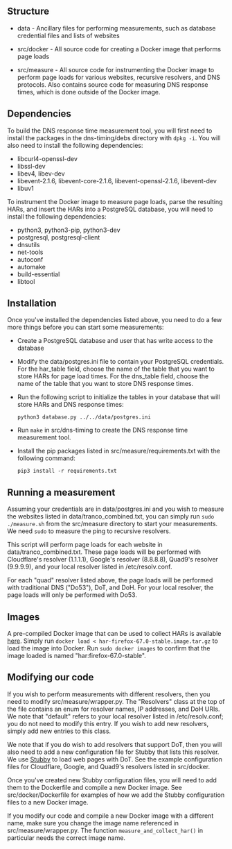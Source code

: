## Structure

* data - Ancillary files for performing measurements, such as database 
credential files and lists of websites 

* src/docker - All source code for creating a Docker image that performs page
  loads 

* src/measure - All source code for instrumenting the Docker image to perform
  page loads for various websites, recursive resolvers, and DNS protocols. Also
  contains source code for measuring DNS response times, which is done outside
  of the Docker image.

## Dependencies

To build the DNS response time measurement tool, you will first need to install
the packages in the dns-timing/debs directory with `dpkg -i`.
You will also need to install the following dependencies:

* libcurl4-openssl-dev
* libssl-dev
* libev4, libev-dev
* libevent-2.1.6, libevent-core-2.1.6, libevent-openssl-2.1.6, libevent-dev
* libuv1

To instrument the Docker image to measure page loads, parse the resulting HARs,
and insert the HARs into a PostgreSQL database, you will need to install the
following dependencies:

* python3, python3-pip, python3-dev
* postgresql, postgresql-client
* dnsutils
* net-tools 
* autoconf
* automake
* build-essential
* libtool

## Installation

Once you've installed the dependencies listed above, you need to do a few more
things before you can start some measurements:

* Create a PostgreSQL database and user that has write access to the database

* Modify the data/postgres.ini file to contain your PostgreSQL credentials. For
  the har_table field, choose the name of the table that you want to store HARs
  for page load times. For the dns_table field, choose the name of the table that
  you want to store DNS response times.

* Run the following script to initialize the tables in your database that will
  store HARs and DNS response times:

  `python3 database.py ../../data/postgres.ini`

* Run `make` in src/dns-timing to create the DNS response time measurement tool.

* Install the pip packages listed in src/measure/requirements.txt with the
  following command:

  `pip3 install -r requirements.txt`

## Running a measurement

Assuming your credentials are in data/postgres.ini and you wish to measure the
websites listed in data/tranco_combined.txt, you can simply run `sudo ./measure.sh`
from the src/measure directory to start your measurements. We need `sudo` to 
measure the ping to recursive resolvers.

This script will perform page loads for each website in
data/tranco_combined.txt. These page loads will be performed with Cloudflare's 
resolver (1.1.1.1), Google's resolver (8.8.8.8), Quad9's resolver (9.9.9.9),
and your local resolver listed in /etc/resolv.conf.

For each "quad" resolver listed above, the page loads will be performed with 
traditional DNS ("Do53"), DoT, and DoH. For your local resolver, the page loads 
will only be performed with Do53.

## Images

A pre-compiled Docker image that can be used to collect HARs is available
[here](https://www.dropbox.com/s/ibnl20duge85fy3/har-firefox-67.0-stable-image.tar.gz?dl=0).
Simply run `docker load < har-firefox-67.0-stable.image.tar.gz` to load the
image into Docker. Run `sudo docker images` to confirm that the image loaded is
named "har:firefox-67.0-stable".

## Modifying our code

If you wish to perform measurements with different resolvers, then you need to
modify src/measure/wrapper.py. The "Resolvers" class at the top of the file
contains an enum for resolver names, IP addresses, and DoH URIs. We note that
"default" refers to your local resolver listed in /etc/resolv.conf; you do not
need to modify this entry. If you wish to add new resolvers, simply add new
entries to this class.

We note that if you do wish to add resolvers that support DoT, then you will
also need to add a new configuration file for Stubby that lists this resolver.
We use [Stubby](https://github.com/getdnsapi/stubby) to load web pages with DoT. 
See the example configuration files for Cloudflare, Google, and Quad9's
resolvers listed in src/docker.

Once you've created new Stubby configuration files, you will need to add them to
the Dockerfile and compile a new Docker image. See src/docker/Dockerfile for
examples of how we add the Stubby configuration files to a new Docker image.

If you modify our code and compile a new Docker image with a different name, 
make sure you change the image name referenced in src/measure/wrapper.py. The 
function `measure_and_collect_har()` in particular needs the correct image name.


